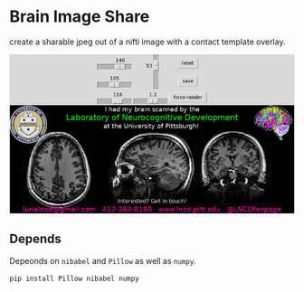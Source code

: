 # Brain Image Share

create a sharable jpeg out of a nifti image with a contact template overlay.

![screeshot](screenshot.png)

## Depends
Depeonds on `nibabel` and `Pillow` as well as `numpy`. 
```
pip install Pillow nibabel numpy
```


